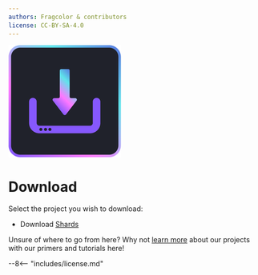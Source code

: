 ```yaml
---
authors: Fragcolor & contributors
license: CC-BY-SA-4.0
---
```


![](assets/DownloadLogo.png)

# Download

Select the project you wish to download:

- Download [Shards](https://github.com/fragcolor-xyz/shards/releases)

Unsure of where to go from here? Why not [learn more](../learn/tutorials/) about our projects with our primers and tutorials here!

--8<-- "includes/license.md"
